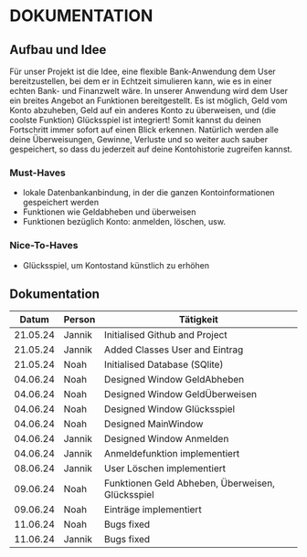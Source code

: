# DOKUMENTATION

## Aufbau und Idee
Für unser Projekt ist die Idee, eine flexible Bank-Anwendung dem User bereitzustellen, bei dem er in Echtzeit simulieren kann, wie es in einer echten Bank- und Finanzwelt wäre.
In unserer Anwendung wird dem User ein breites Angebot an Funktionen bereitgestellt. Es ist möglich, Geld vom Konto abzuheben, Geld auf ein anderes Konto zu überweisen, und (die coolste Funktion) Glücksspiel ist integriert! Somit kannst du deinen Fortschritt immer sofort auf einen Blick erkennen. Natürlich werden alle deine Überweisungen, Gewinne, Verluste und so weiter auch sauber gespeichert, so dass du jederzeit auf deine Kontohistorie zugreifen kannst.

### Must-Haves
- lokale Datenbankanbindung, in der die ganzen Kontoinformationen gespeichert werden
- Funktionen wie Geldabheben und überweisen
- Funktionen bezüglich Konto: anmelden, löschen, usw.

### Nice-To-Haves
- Glücksspiel, um Kontostand künstlich zu erhöhen

## Dokumentation

| Datum | Person | Tätigkeit |
|-------|--------|-----------|
|21.05.24|Jannik|Initialised Github and Project|
|21.05.24|Jannik|Added Classes User and Eintrag|
|21.05.24|Noah|Initialised Database (SQlite)|
|04.06.24|Noah|Designed Window GeldAbheben|
|04.06.24|Noah|Designed Window GeldÜberweisen|
|04.06.24|Noah|Designed Window Glücksspiel|
|04.06.24|Noah|Designed MainWindow|
|04.06.24|Jannik|Designed Window Anmelden|
|04.06.24|Jannik|Anmeldefunktion implementiert|
|08.06.24|Jannik|User Löschen implementiert|
|09.06.24|Noah|Funktionen Geld Abheben, Überweisen, Glücksspiel|
|09.06.24|Noah|Einträge implementiert|
|11.06.24|Noah|Bugs fixed|
|11.06.24|Jannik|Bugs fixed|